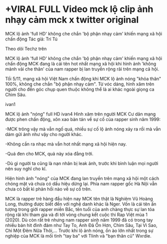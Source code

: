 # +VIRAL FULL Video mck lộ clip ảnh nhạy cảm mck x twitter original

MCK lộ ảnh 'full HD' không che chắn 'bộ phận nhạy cảm' khiến mạng xã hội chấn động
Tác giả: Trí Tú

Theo dõi Techz trên

MCK lộ ảnh 'full HD' không che chắn 'bộ phận nhạy cảm' khiến mạng xã hội chấn động
MCK đang là cái tên hot nhất mạng xã hội khi hình ảnh 'không mảnh vải che thân' của nam rapper bị lan truyền rộng rãi trên mạng cã hội.


Tối 5/11, mạng xã hội Việt Nam chấn động khi MCK lộ ảnh nóng "khỏa thân" 100%, không che chắn "bộ phận nhạy cảm". Từ vóc dáng, hình xăm trên người cho đến góc chụp quen thuộc không thể là ai khác ngoài giọng ca Chìm Sâu. 

ivan1

MCK lộ ảnh "nóng" full HD
ivan4
Hình xăm trên người MCK
Cư dân mạng được phen chấn động, xôn xao bàn tán về sự cố của rapper sinh năm 1999:


-MCK trông vậy mà vẫn ngố quá, nhiều sự cố lộ ảnh nóng xảy ra rồi mà vẫn dám gửi ảnh như vậy cho người khác. 

-Không cần ra nhạc mà vẫn hot nhất mạng xã hội hiện nay. 

-Quá đen cho MCK, quả này xóa đằng trời.

-Dù gì người ta cũng là nạn nhân bị leak ảnh, trước khi bình luận mọi người nên suy nghĩ cho kĩ.


Hiện hình ảnh "nóng" của MCK đang lan truyền trên mạng xã hội một cách chóng mặt và chưa có dấu hiệu dừng lại. Phía nam rapper gốc Hà Nội vẫn chưa có bất kì phản hồi nào về sự cố trên. 



MCK là rapper trẻ hàng đầu hiện nay
MCK tên thật là Nghiêm Vũ Hoàng Long, thường được biết đến với nghệ danh khác là Nger. Vốn là cái tên ấn tượng trong giới rapper miền Bắc, tên tuổi của anh chàng thực sự lan tỏa rộng rãi khi tham gia và đi tới vòng chung kết cuộc thi Rap Việt mùa 1 (2020). Dù còn rất trẻ nhưng nam rapper sinh năm 1999 đã có trong tay nhiều bản hit đình đám như Tay To, Anh Đã Ổn Hơn, Chìm Sâu, Tại Vì Sao, Chỉ Một Đêm Nữa Thôi,... Trước khi lộ ảnh nóng, ồn ào lớn nhất trong sự nghiệp của MCK là mối tình "tay ba" với Tlinh và "bạn thân cũ" Wxrdie.
